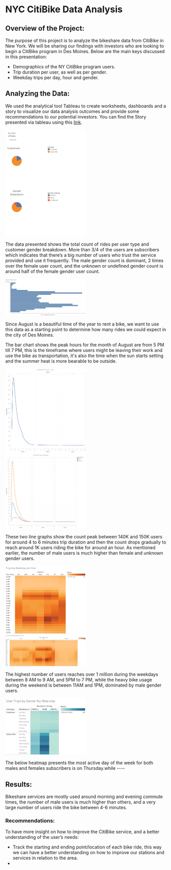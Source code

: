 # NYC CitiBike Data Analysis

## Overview of the Project:

The purpose of this project is to analyze the bikeshare data from CitiBike in New York. We will be sharing our findings with investors who are looking to begin a CitiBike program in Des Moines. Below are the main keys discussed in this presentation:

- Demographics of the NY CitiBike  program users.
- Trip duration per user, as well as per gender.
- Weekday trips per day, hour and gender.

## Analyzing the Data:

We used the analytical tool Tableau to create worksheets, dashboards and a story to visualize our data analysis outcomes and provide some recommendations to our potential investors. You can find the Story presented via tableau using this [link](https://public.tableau.com/app/profile/zeinab.bahsoun/viz/Bikesharing_16700573951020/NYCCitiBikeAnalysis?publish=yes). 


<img src="https://github.com/Zbahsoun/bikesharing/blob/main/Images/Customers%20Characteristics.png" width=50% height=40%>

The data presented shows the total count of rides per user type and customer gender breakdown. More than 3/4 of the users are subscribers which indicates that there’s a big number of users who trust the service provided and use it frequently. The male gender count is dominant, 2 times over the female user count, and the unknown or undefined gender count is around half of the female gender user count. 


<img src="https://github.com/Zbahsoun/bikesharing/blob/main/Images/August%20Peak%20Hours.png" width=50% height=50%>

Since August is a beautiful time of the year to rent a bike, we want to use this data as a starting point to determine how many rides we could expect in the city of Des Moines.

The bar chart shows the peak hours for the month of August are from 5 PM till 7 PM, this is the timeframe where users might be leaving their work and use the bike as transportation, it's also the time when the sun starts setting and the summer heat is more bearable to be outside. 


<img src="https://github.com/Zbahsoun/bikesharing/blob/main/Images/Checkout%20Times%20for%20Users.png" width=50% height=50%>
<img src="https://github.com/Zbahsoun/bikesharing/blob/main/Images/Checkout%20Times%20by%20Gender.png" width=50% height=50%>


These two line graphs show the count peak between 140K and 150K users for around 4 to 6 minutes trip duration and then the count drops gradually to reach around 1K users riding the bike for around an hour. As mentioned earlier, the number of male users is much higher than female and unknown gender users. 


<img src="https://github.com/Zbahsoun/bikesharing/blob/main/Images/Trips%20by%20Weekday%20per%20Hour.png" width=50% height=50%>
<img src="https://github.com/Zbahsoun/bikesharing/blob/main/Images/Trips%20by%20Gender(Weekday%20per%20Hour).png" width=50% height=50%>


The highest number of users reaches over 1 million during the weekdays between 8 AM to 9 AM, and 5PM to 7 PM, while the heavy bike usage during the weekend is between 11AM and 1PM, dominated by male gender users.


<img src="https://github.com/Zbahsoun/bikesharing/blob/main/Images/User%20Trips%20by%20Gender%20by%20Weekday.png" width=50% height=50%>

The below heatmap presents the most active day of the week for both males and females subscribers is on Thursday.while ----

## Results:

Bikeshare services are mostly used around morning and evening commute times, the number of male users is much higher than others, and a very large number of users ride the bike between 4-6 minutes.

### Recommendations:

To have more insight on how to improve the CitiBike service, and a better understanding of the user’s needs:

- Track the starting and ending point/location of each bike ride, this way we can have a better understanding on how to improve our stations and services in relation to the area.
- 

